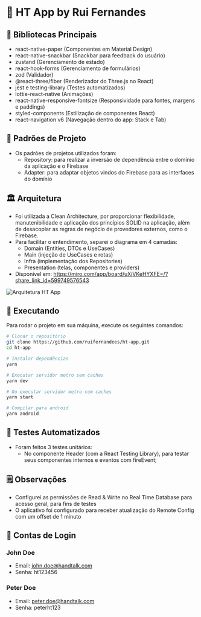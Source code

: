 # 🤙 HT App by Rui Fernandes
## 🔗 Bibliotecas Principais
- react-native-paper (Componentes em Material Design)
- react-native-snackbar (Snackbar para feedback do usuário)
- zustand (Gerenciamento de estado)
- react-hook-forms (Gerenciamento de formulários)
- zod (Validador)
- @react-three/fiber (Renderizador do Three.js no React)
- jest e testing-library (Testes automatizados)
- lottie-react-native (Animações)
- react-native-responsive-fontsize (Responsividade para fontes, margens e paddings)
- styled-components (Estilização de componentes React)
- react-navigation v6 (Navegação dentro do app: Stack e Tab)

## 📝 Padrões de Projeto
- Os padrões de projetos utilizados foram:
  - Repository: para realizar a inversão de dependência entre o domínio da aplicação e o Firebase
  - Adapter: para adaptar objetos vindos do Firebase para as interfaces do domínio

## 🏛️ Arquitetura
- Foi utilizada a Clean Architecture, por proporcionar flexibilidade, manutenibilidade e aplicação dos princípios SOLID na aplicação, além de desacoplar as regras de negócio de provedores externos, como o Firebase.
- Para facilitar o entendimento, separei o diagrama em 4 camadas:
  - Domain (Entities, DTOs e UseCases)
  - Main (injeção de UseCases e rotas)
  - Infra (implementação dos Repositories)
  - Presentation (telas, componentes e providers)
- Disponível em: https://miro.com/app/board/uXjVKeHYXFE=/?share_link_id=599749576543

![Arquitetura HT App](https://github.com/ruifernandees/ht-app/assets/23262436/bbe26f30-5ffc-41e1-a9d2-d462ec78f689)


## 🚀 Executando
Para rodar o projeto em sua máquina, execute os seguintes comandos:
```sh
# Clonar o repositório
git clone https://github.com/ruifernandees/ht-app.git
cd ht-app

# Instalar dependências
yarn

# Executar servidor metro sem caches
yarn dev

# Ou executar servidor metro com caches
yarn start

# Compilar para android
yarn android
```

## 🧪 Testes Automatizados
- Foram feitos 3 testes unitários:
  - No componente Header (com a React Testing Library), para testar seus componentes internos e eventos com fireEvent;
 
## 🗒️ Observações
- Configurei as permissões de Read & Write no Real Time Database para acesso geral, para fins de testes
- O aplicativo foi configurado para receber atualização do Remote Config com um offset de 1 minuto

## 👤 Contas de Login
### John Doe
- Email: john.doe@handtalk.com
- Senha: ht123456

### Peter Doe
- Email: peter.doe@handtalk.com
- Senha: peterht123
  
